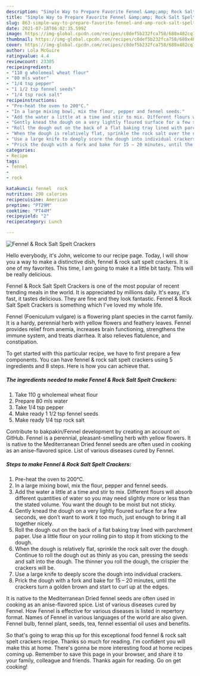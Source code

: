 ```yaml
---
description: "Simple Way to Prepare Favorite Fennel &amp;amp; Rock Salt Spelt Crackers"
title: "Simple Way to Prepare Favorite Fennel &amp;amp; Rock Salt Spelt Crackers"
slug: 863-simple-way-to-prepare-favorite-fennel-and-amp-rock-salt-spelt-crackers
date: 2021-07-18T06:02:35.599Z
image: https://img-global.cpcdn.com/recipes/c8def5b232fca758/680x482cq70/fennel-rock-salt-spelt-crackers-recipe-main-photo.jpg
thumbnail: https://img-global.cpcdn.com/recipes/c8def5b232fca758/680x482cq70/fennel-rock-salt-spelt-crackers-recipe-main-photo.jpg
cover: https://img-global.cpcdn.com/recipes/c8def5b232fca758/680x482cq70/fennel-rock-salt-spelt-crackers-recipe-main-photo.jpg
author: Lola McGuire
ratingvalue: 4.4
reviewcount: 23305
recipeingredient:
- "110 g wholemeal wheat flour"
- "80 mls water"
- "1/4 tsp pepper"
- "1 1/2 tsp fennel seeds"
- "1/4 tsp rock salt"
recipeinstructions:
- "Pre-heat the oven to 200°C."
- "In a large mixing bowl, mix the flour, pepper and fennel seeds."
- "Add the water a little at a time and stir to mix. Different flours will absorb different quantities of water so you may need slightly more or less than the stated volume. You want the dough to be moist but not sticky."
- "Gently knead the dough on a very lightly floured surface for a few seconds, we don’t want to work it too much, just enough to bring it all together nicely."
- "Roll the dough out on the back of a flat baking tray lined with parchment paper. Use a little flour on your rolling pin to stop it from sticking to the dough."
- "When the dough is relatively flat, sprinkle the rock salt over the dough. Continue to roll the dough out as thinly as you can, pressing the seeds and salt into the dough. The thinner you roll the dough, the crispier the crackers will be."
- "Use a large knife to deeply score the dough into individual crackers."
- "Prick the dough with a fork and bake for 15 – 20 minutes, until the crackers turn a golden brown and start to curl up at the edges."
categories:
- Recipe
tags:
- fennel
- 
- rock

katakunci: fennel  rock 
nutrition: 298 calories
recipecuisine: American
preptime: "PT29M"
cooktime: "PT44M"
recipeyield: "2"
recipecategory: Lunch

---
```



![Fennel &amp; Rock Salt Spelt Crackers](https://img-global.cpcdn.com/recipes/c8def5b232fca758/680x482cq70/fennel-rock-salt-spelt-crackers-recipe-main-photo.jpg)

Hello everybody, it's John, welcome to our recipe page. Today, I will show you a way to make a distinctive dish, fennel &amp; rock salt spelt crackers. It is one of my favorites. This time, I am going to make it a little bit tasty. This will be really delicious.

Fennel &amp; Rock Salt Spelt Crackers is one of the most popular of recent trending meals in the world. It is appreciated by millions daily. It's easy, it's fast, it tastes delicious. They are fine and they look fantastic. Fennel &amp; Rock Salt Spelt Crackers is something which I've loved my whole life.

Fennel (Foeniculum vulgare) is a flowering plant species in the carrot family. It is a hardy, perennial herb with yellow flowers and feathery leaves. Fennel provides relief from anemia, increases brain functioning, strengthens the immune system, and treats diarrhea. It also relieves flatulence, and constipation.


To get started with this particular recipe, we have to first prepare a few components. You can have fennel &amp; rock salt spelt crackers using 5 ingredients and 8 steps. Here is how you can achieve that.

<!--inarticleads1-->

##### The ingredients needed to make Fennel &amp; Rock Salt Spelt Crackers:

1. Take 110 g wholemeal wheat flour
1. Prepare 80 mls water
1. Take 1/4 tsp pepper
1. Make ready 1 1/2 tsp fennel seeds
1. Make ready 1/4 tsp rock salt


Contribute to bakpakin/Fennel development by creating an account on GitHub. Fennel is a perennial, pleasant-smelling herb with yellow flowers. It is native to the Mediterranean Dried fennel seeds are often used in cooking as an anise-flavored spice. List of various diseases cured by Fennel. 

<!--inarticleads2-->

##### Steps to make Fennel &amp; Rock Salt Spelt Crackers:

1. Pre-heat the oven to 200°C.
1. In a large mixing bowl, mix the flour, pepper and fennel seeds.
1. Add the water a little at a time and stir to mix. Different flours will absorb different quantities of water so you may need slightly more or less than the stated volume. You want the dough to be moist but not sticky.
1. Gently knead the dough on a very lightly floured surface for a few seconds, we don’t want to work it too much, just enough to bring it all together nicely.
1. Roll the dough out on the back of a flat baking tray lined with parchment paper. Use a little flour on your rolling pin to stop it from sticking to the dough.
1. When the dough is relatively flat, sprinkle the rock salt over the dough. Continue to roll the dough out as thinly as you can, pressing the seeds and salt into the dough. The thinner you roll the dough, the crispier the crackers will be.
1. Use a large knife to deeply score the dough into individual crackers.
1. Prick the dough with a fork and bake for 15 – 20 minutes, until the crackers turn a golden brown and start to curl up at the edges.


It is native to the Mediterranean Dried fennel seeds are often used in cooking as an anise-flavored spice. List of various diseases cured by Fennel. How Fennel is effective for various diseases is listed in repertory format. Names of Fennel in various languages of the world are also given. Fennel bulb, fennel plant, seeds, tea, fennel essential oil uses and benefits. 

So that's going to wrap this up for this exceptional food fennel &amp; rock salt spelt crackers recipe. Thanks so much for reading. I'm confident you will make this at home. There's gonna be more interesting food at home recipes coming up. Remember to save this page in your browser, and share it to your family, colleague and friends. Thanks again for reading. Go on get cooking!
